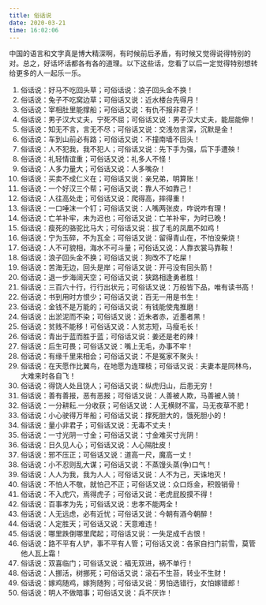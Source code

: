 ```yaml
---
title: 俗话说
date: 2020-03-21 
time: 16:02:06
---
```

 中国的语言和文字真是博大精深啊，有时候前后矛盾，有时候又觉得说得特别的对。总之，好话坏话都各有各的道理。以下这些话，您看了以后一定觉得特别想转给更多的人一起乐一乐。

01. 俗话说：好马不吃回头草；可俗话说：浪子回头金不换！
02. 俗话说：兔子不吃窝边草；可俗话又说：近水楼台先得月！
03. 俗话说：宰相肚里能撑船；可俗话又说：有仇不报非君子！
04. 俗话说：男子汉大丈夫，宁死不屈；可俗话又说：男子汉大丈夫，能屈能伸！
05. 俗话说：知无不言，言无不尽；可俗话又说：交浅勿言深，沉默是金！
06. 俗话说：车到山前必有路；可俗话又说：不撞南墙不回头！
07. 俗话说：人不犯我，我不犯人；可俗话又说：先下手为强，后下手遭殃！
08. 俗话说：礼轻情谊重；可俗话又说：礼多人不怪！
09. 俗话说：人多力量大；可俗话又说：人多嘴杂！
10. 俗话说：买卖不成仁义在；可俗话又说：亲兄弟，明算账！
11. 俗话说：一个好汉三个帮；可俗话又说：靠人不如靠己！
12. 俗话说：人往高处走；可俗话又说：爬得高，摔得重！
13. 俗话说：一口唾沫一个钉；可俗话又说：人嘴两张皮，咋说咋有理！
14. 俗话说：亡羊补牢，未为迟也；可俗话又说：亡羊补牢，为时已晚！
15. 俗话说：瘦死的骆驼比马大；可俗话又说：拔了毛的凤凰不如鸡！
16. 俗话说：宁为玉碎，不为瓦全；可俗话又说：留得青山在，不怕没柴烧！
17. 俗话说：人不可貌相，海水不可斗量；可俗话又说：人靠衣裳马靠鞍！
18. 俗话说：浪子回头金不换；可俗话又说：狗改不了吃屎！
19. 俗话说：苦海无边，回头是岸；可俗话又说：开弓没有回头箭！
20. 俗话说：退一步海阔天空；可俗话又说：狭路相逢勇者胜！
21. 俗话说：三百六十行，行行出状元；可俗话又说：万般皆下品，唯有读书高！
22. 俗话说：书到用时方恨少；可俗话又说：百无一用是书生！
23. 俗话说：金钱不是万能的；可俗话又说：有钱能使鬼推磨！
24. 俗话说：出淤泥而不染；可俗话又说：近朱者赤，近墨者黑！
25. 俗话说：贫贱不能移！可俗话又说：人贫志短，马瘦毛长！
26. 俗话说：青出于蓝而胜于蓝；可俗话又说：姜还是老的辣！
27. 俗话说：后生可畏；可俗话又说：嘴上无毛，办事不牢！
28. 俗话说：有缘千里来相会；可俗话又说：不是冤家不聚头！
29. 俗话说：在天愿作比翼鸟，在地愿为连理枝；可俗话又说：夫妻本是同林鸟，大难来时各自飞！
30. 俗话说：得饶人处且饶人；可俗话又说：纵虎归山，后患无穷！
31. 俗话说：善有善报，恶有恶报；可俗话又说：人善被人欺，马善被人骑！
32. 俗话说：一分耕耘.一分收获；可俗话又说：人无横财不富，马无夜草不肥！
33. 俗话说：小心驶得万年船；可俗话又说：撑死胆大的，饿死胆小的！
34. 俗话说：量小非君子；可俗话又说：无毒不丈夫！
35. 俗话说：一寸光阴一寸金；可俗话又说：寸金难买寸光阴！
36. 俗话说：日久见人心；可俗话又说：人心隔肚皮！
37. 俗话说：邪不压正；可俗话又说：道高一尺，魔高一丈！
38. 俗话说：小不忍则乱大谋；可俗话又说：不蒸馒头蒸(争)口气！
39. 俗话说：人人为我，我为人人；可俗话又说：人不为己，天诛地灭！
40. 俗话说：不怕人不敬，就怕己不正；可俗话又说：众口烁金，积毁销骨！
41. 俗话说：不入虎穴，焉得虎子；可俗话又说：老虎屁股摸不得！
42. 俗话说：百事孝为先；可俗话又说：忠孝不能两全！
43. 俗话说：人无远虑，必有近忧；可俗话又说：今朝有酒今朝醉！
44. 俗话说：人定胜天；可俗话又说：天意难违！
45. 俗话说：哪里跌倒哪里爬起；可俗话又说：一失足成千古恨！
46. 俗话说：路不平有人铲，事不平有人管；可俗话又说：各家自扫门前雪，莫管他人瓦上霜！
47. 俗话说：双喜临门；可俗话又说：福无双进，祸不单行！
48. 俗话说：人挪活，树挪死；可俗话又说：滚石不生苔，转业不生财！
49. 俗话说：嫁鸡随鸡，嫁狗随狗；可俗话又说：男怕选错行，女怕嫁错郎！
50. 俗话说：明人不做暗事；可俗话又说：兵不厌诈！



